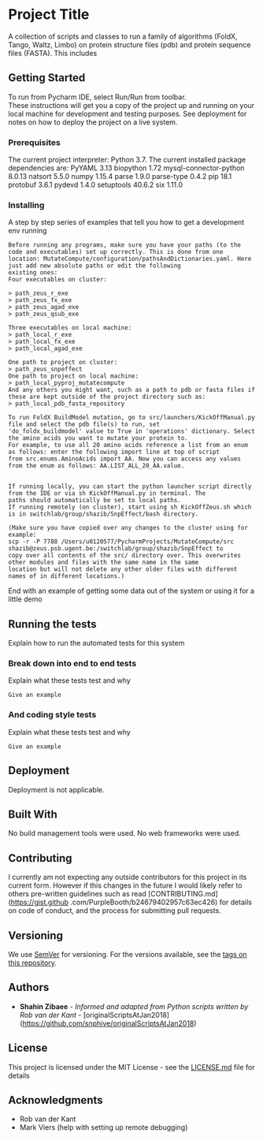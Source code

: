 # Project Title

A collection of scripts and classes to run a family of algorithms (FoldX, Tango, Waltz, Limbo) on protein 
structure files (pdb) and protein sequence files (FASTA).
This includes  

## Getting Started

To run from Pycharm IDE, select Run/Run from toolbar.   
These instructions will get you a copy of the project up and running on your local machine for development and testing purposes. See deployment for notes on how to deploy the project on a live system.

### Prerequisites

The current project interpreter: Python 3.7.
The current installed package dependencies are: 
PyYAML 3.13
biopython 1.72
mysql-connector-python 8.0.13
natsort 5.5.0
numpy 1.15.4
parse 1.9.0
parse-type 0.4.2
pip 18.1
protobuf 3.6.1
pydevd 1.4.0
setuptools 40.6.2
six 1.11.0

### Installing

A step by step series of examples that tell you how to get a development env running

```
Before running any programs, make sure you have your paths (to the code and executables) set up correctly. This is done from one 
location: MutateCompute/configuration/pathsAndDictionaries.yaml. Here just add new absolute paths or edit the following 
existing ones: 
Four executables on cluster:

> path_zeus_r_exe
> path_zeus_fx_exe
> path_zeus_agad_exe
> path_zeus_qsub_exe

Three executables on local machine: 
> path_local_r_exe
> path_local_fx_exe
> path_local_agad_exe

One path to project on cluster:
> path_zeus_snpeffect
One path to project on local machine:
> path_local_pyproj_mutatecompute
And any others you might want, such as a path to pdb or fasta files if these are kept outside of the project directory such as:
> path_local_pdb_fasta_repository

```

```
To run FoldX BuildModel mutation, go to src/launchers/KickOffManual.py file and select the pdb file(s) to run, set 
'do_foldx_buildmodel' value to True in 'operations' dictionary. Select the amino acids you want to mutate your protein to. 
For example, to use all 20 amino acids reference a list from an enum as follows: enter the following import line at top of script 
from src.enums.AminoAcids import AA. Now you can access any values from the enum as follows: AA.LIST_ALL_20_AA.value.
  
```


```
If running locally, you can start the python launcher script directly from the IDE or via sh KickOffManual.py in terminal. The 
paths should automatically be set to local paths. 
If running remotely (on cluster), start using sh KickOffZeus.sh which is in switchlab/group/shazib/SnpEffect/bash directory.

(Make sure you have copied over any changes to the cluster using for example:
scp -r -P 7788 /Users/u0120577/PycharmProjects/MutateCompute/src shazib@zeus.psb.ugent.be:/switchlab/group/shazib/SnpEffect to 
copy over all contents of the src/ directory over. This overwrites other modules and files with the same name in the same 
location but will not delete any other older files with different names of in different locations.) 

```

End with an example of getting some data out of the system or using it for a little demo

## Running the tests

Explain how to run the automated tests for this system

### Break down into end to end tests

Explain what these tests test and why

```
Give an example
```

### And coding style tests

Explain what these tests test and why

```
Give an example
```

## Deployment

Deployment is not applicable. 

## Built With

No build management tools were used. No web frameworks were used. 

## Contributing

I currently am not expecting any outside contributors for this project in its current form. However if this changes in the 
future I would likely refer to others pre-written guidelines such as read [CONTRIBUTING.md] (https://gist.github
.com/PurpleBooth/b24679402957c63ec426) for details on code of conduct, and the process for submitting pull requests.

## Versioning

We use [SemVer](http://semver.org/) for versioning. For the versions available, see the [tags on this repository](https://github.com/your/project/tags). 

## Authors

* **Shahin Zibaee** - *Informed and adapted from Python scripts written by Rob van der Kant* - [originalScriptsAtJan2018]
(https://github.com/snphive/originalScriptsAtJan2018)

## License

This project is licensed under the MIT License - see the [LICENSE.md](LICENSE.md) file for details

## Acknowledgments

* Rob van der Kant
* Mark Viers (help with setting up remote debugging) 